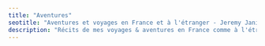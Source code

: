 ```yaml
---
title: "Aventures"
seotitle: "Aventures et voyages en France et à l'étranger - Jeremy Janin"
description: "Récits de mes voyages & aventures en France comme à l'étranger."
---
```

